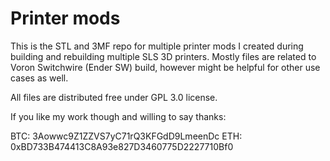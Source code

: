 # Printer mods

This is the STL and 3MF repo for multiple printer mods I created during building and rebuilding multiple SLS 3D printers.
Mostly files are related to Voron Switchwire (Ender SW) build, however might be helpful for other use cases as well.

All files are distributed free under GPL 3.0 license.

If you like my work though and willing to say thanks:

BTC: 3Aowwc9Z1ZZVS7yC71rQ3KFGdD9LmeenDc
ETH: 0xBD733B474413C8A93e827D3460775D2227710Bf0
